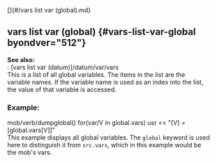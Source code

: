 []{#/vars list var (global).md}    
## vars list var (global) {#vars-list-var-global byondver="512"}    
**See also:**    
:   [vars list var (datum)]/datum/var/vars    
This is a list of all global variables. The items in the list are the    
variable names. If the variable name is used as an index into the list,    
the value of that variable is accessed.    
### Example:    
mob/verb/dumpglobal() for(var/V in global.vars) usr \<\< \"\[V\] =    
\[global.vars\[V\]\]\"    
This example displays all global variables. The `global` keyword is used    
here to distinguish it from `src.vars`, which in this example would be    
the mob\'s vars.  